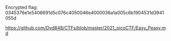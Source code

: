 Encrypted flag:
0345376e1e5406691d5c076c4050046e4000036a1a005c6b1904531d3941055d

https://github.com/Dvd848/CTFs/blob/master/2021_picoCTF/Easy_Peasy.md